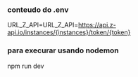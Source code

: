 
### conteudo do .env
URL_Z_API=URL_Z_API=https://api.z-api.io/instances/{instances}/token/{token}

### para execurar usando nodemon
npm run dev